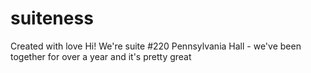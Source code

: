 # suiteness

Created with love
Hi! We're suite #220 Pennsylvania Hall - we've been together for over a year and it's pretty great
